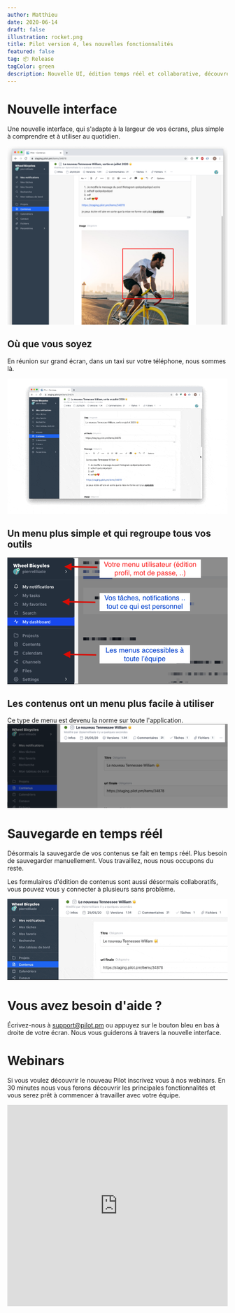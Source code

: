 ```yaml
---
author: Matthieu
date: 2020-06-14
draft: false
illustration: rocket.png
title: Pilot version 4, les nouvelles fonctionnalités 
featured: false
tag: 📦 Release
tagColor: green
description: Nouvelle UI, édition temps réél et collaborative, découvrez le nouveau Pilot. 
---
```

# Nouvelle interface

Une nouvelle interface, qui s'adapte à la largeur de vos écrans, plus simple à comprendre et à utiliser au quotidien.

![ui.png](ui.png)

## Où que vous soyez

En réunion sur grand écran, dans un taxi sur votre téléphone, nous sommes là.

![responsive.gif](responsive.gif)

## Un menu plus simple et qui regroupe tous vos outils
![newmenu.png](newmenu.png)

## Les contenus ont un menu plus facile à utiliser
Ce type de menu est devenu la norme sur toute l'application.
![itemmenu.png](itemmenu.png)

# Sauvegarde en temps réél

Désormais la sauvegarde de vos contenus se fait en temps réél. Plus besoin de sauvegarder manuellement. Vous travaillez, nous nous occupons du reste.

Les formulaires d'édition de contenus sont aussi désormais collaboratifs, vous pouvez vous y connecter à plusieurs sans problème.

![realtime.gif](realtime.gif)

# Vous avez besoin d'aide ?

Écrivez-nous à support@pilot.pm ou appuyez sur le bouton bleu en bas à droite de votre écran. Nous vous guiderons à travers la nouvelle interface.

# Webinars

Si vous voulez découvrir le nouveau Pilot inscrivez vous à nos webinars. En 30 minutes nous vous ferons découvrir les principales fonctionnalités et vous serez prêt à commencer à travailler avec votre équipe.

<iframe width="100%" height="460" frameborder="0" src="https://app.livestorm.co/p/b155b680-1f96-435f-b270-e4c89350a24e/form" title="Pilot : Tout comprendre pour rejoindre rapidement une équipe existante | Pilotpm"></iframe>